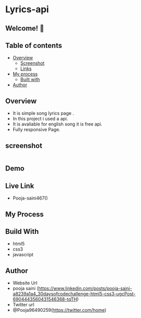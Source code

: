 # Lyrics-api

## Welcome! 👋

## Table of contents

- [Overview](#overview)
  - [Screenshot](#screenshot)
  - [Links](#links)
- [My process](#my-process)
  - [Built with](#built-with)
- [Author](#author)

## Overview 
- It is simple song lyrics page .
- In this project i used a api.
- It is avaliable for english song it is free api.
- Fully responsive Page.

## screenshot
<img src="">

## Demo

## Live Link
- Pooja-saini467()


## My Process
## Build With
- html5
- css3
- javascript

## Author
- Website Url
- pooja saini (https://www.linkedin.com/posts/pooja-saini-a8239a1a4_30daysofcodechallenge-html5-css3-ugcPost-6904443560431546368-tqTH)
- Twitter url
- @Pooja96490259(https://twitter.com/home)


